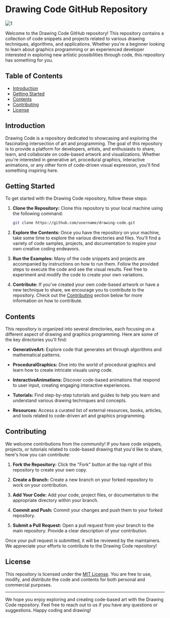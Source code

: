 # Drawing Code GitHub Repository

![1](https://github.com/abdul-1432/Drawing_Code/assets/124916666/051d2040-19d6-4636-965b-dad611599935)

Welcome to the Drawing Code GitHub repository! This repository contains a collection of code snippets and projects related to various drawing techniques, algorithms, and applications. Whether you're a beginner looking to learn about graphics programming or an experienced developer interested in exploring new artistic possibilities through code, this repository has something for you.

## Table of Contents

- [Introduction](#introduction)
- [Getting Started](#getting-started)
- [Contents](#contents)
- [Contributing](#contributing)
- [License](#license)

## Introduction

Drawing Code is a repository dedicated to showcasing and exploring the fascinating intersection of art and programming. The goal of this repository is to provide a platform for developers, artists, and enthusiasts to share, learn, and collaborate on code-based artwork and visualizations. Whether you're interested in generative art, procedural graphics, interactive animations, or any other form of code-driven visual expression, you'll find something inspiring here.

## Getting Started

To get started with the Drawing Code repository, follow these steps:

1. **Clone the Repository:** Clone this repository to your local machine using the following command:

   ```bash
   git clone https://github.com/username/drawing-code.git
   ```

2. **Explore the Contents:** Once you have the repository on your machine, take some time to explore the various directories and files. You'll find a variety of code samples, projects, and documentation to inspire your own creative coding endeavors.

3. **Run the Examples:** Many of the code snippets and projects are accompanied by instructions on how to run them. Follow the provided steps to execute the code and see the visual results. Feel free to experiment and modify the code to create your own variations.

4. **Contribute:** If you've created your own code-based artwork or have a new technique to share, we encourage you to contribute to the repository. Check out the [Contributing](#contributing) section below for more information on how to contribute.

## Contents

This repository is organized into several directories, each focusing on a different aspect of drawing and graphics programming. Here are some of the key directories you'll find:

- **GenerativeArt:** Explore code that generates art through algorithms and mathematical patterns.

- **ProceduralGraphics:** Dive into the world of procedural graphics and learn how to create intricate visuals using code.

- **InteractiveAnimations:** Discover code-based animations that respond to user input, creating engaging interactive experiences.

- **Tutorials:** Find step-by-step tutorials and guides to help you learn and understand various drawing techniques and concepts.

- **Resources:** Access a curated list of external resources, books, articles, and tools related to code-driven art and graphics programming.

## Contributing

We welcome contributions from the community! If you have code snippets, projects, or tutorials related to code-based drawing that you'd like to share, here's how you can contribute:

1. **Fork the Repository:** Click the "Fork" button at the top right of this repository to create your own copy.

2. **Create a Branch:** Create a new branch on your forked repository to work on your contribution.

3. **Add Your Code:** Add your code, project files, or documentation to the appropriate directory within your branch.

4. **Commit and Push:** Commit your changes and push them to your forked repository.

5. **Submit a Pull Request:** Open a pull request from your branch to the main repository. Provide a clear description of your contribution.

Once your pull request is submitted, it will be reviewed by the maintainers. We appreciate your efforts to contribute to the Drawing Code repository!

## License

This repository is licensed under the [MIT License](LICENSE). You are free to use, modify, and distribute the code and contents for both personal and commercial purposes.

---

We hope you enjoy exploring and creating code-based art with the Drawing Code repository. Feel free to reach out to us if you have any questions or suggestions. Happy coding and drawing!
